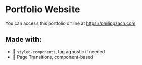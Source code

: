 # Portfolio Website 

You can access this portfolio online at https://philippzach.com.

## Made with:

- 💅 `styled-components`, tag agnostic if needed
- 🤩 Page Transitions, component-based

